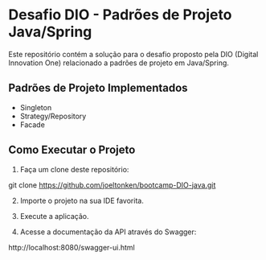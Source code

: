 # Desafio DIO - Padrões de Projeto Java/Spring

Este repositório contém a solução para o desafio proposto pela DIO (Digital Innovation One) relacionado a padrões de projeto em Java/Spring.

## Padrões de Projeto Implementados

- Singleton
- Strategy/Repository
- Facade


## Como Executar o Projeto

1. Faça um clone deste repositório:


git clone https://github.com/joeltonken/bootcamp-DIO-java.git


2. Importe o projeto na sua IDE favorita.

3. Execute a aplicação.

4. Acesse a documentação da API através do Swagger:


http://localhost:8080/swagger-ui.html